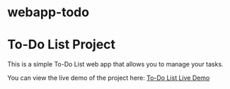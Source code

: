 # webapp-todo
# To-Do List Project

This is a simple To-Do List web app that allows you to manage your tasks.

You can view the live demo of the project here: [To-Do List Live Demo](https://webapp-todo-nine.vercel.app/)
